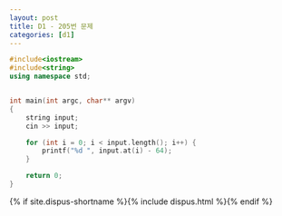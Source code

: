 ```yaml
---
layout: post
title: D1 - 205번 문제
categories: [d1]
---
```


~~~cpp
#include<iostream>
#include<string>
using namespace std;


int main(int argc, char** argv)
{
	string input;
	cin >> input;

	for (int i = 0; i < input.length(); i++) {
		printf("%d ", input.at(i) - 64);
	}

	return 0;
}
~~~

{% if site.dispus-shortname %}{% include dispus.html %}{% endif %}